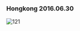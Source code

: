 ### Hongkong 2016.06.30

![121](https://user-images.githubusercontent.com/102359749/160245869-72ca9e14-aa7a-42b3-92b7-c6a875bc9b6d.JPG)

